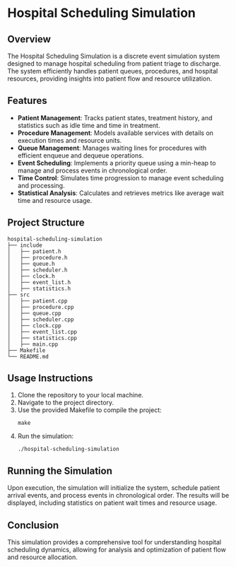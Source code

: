 # Hospital Scheduling Simulation

## Overview
The Hospital Scheduling Simulation is a discrete event simulation system designed to manage hospital scheduling from patient triage to discharge. The system efficiently handles patient queues, procedures, and hospital resources, providing insights into patient flow and resource utilization.

## Features
- **Patient Management**: Tracks patient states, treatment history, and statistics such as idle time and time in treatment.
- **Procedure Management**: Models available services with details on execution times and resource units.
- **Queue Management**: Manages waiting lines for procedures with efficient enqueue and dequeue operations.
- **Event Scheduling**: Implements a priority queue using a min-heap to manage and process events in chronological order.
- **Time Control**: Simulates time progression to manage event scheduling and processing.
- **Statistical Analysis**: Calculates and retrieves metrics like average wait time and resource usage.

## Project Structure
```
hospital-scheduling-simulation
├── include
│   ├── patient.h
│   ├── procedure.h
│   ├── queue.h
│   ├── scheduler.h
│   ├── clock.h
│   ├── event_list.h
│   ├── statistics.h
├── src
│   ├── patient.cpp
│   ├── procedure.cpp
│   ├── queue.cpp
│   ├── scheduler.cpp
│   ├── clock.cpp
│   ├── event_list.cpp
│   ├── statistics.cpp
│   ├── main.cpp
├── Makefile
└── README.md
```

## Usage Instructions
1. Clone the repository to your local machine.
2. Navigate to the project directory.
3. Use the provided Makefile to compile the project:
   ```
   make
   ```
4. Run the simulation:
   ```
   ./hospital-scheduling-simulation
   ```

## Running the Simulation
Upon execution, the simulation will initialize the system, schedule patient arrival events, and process events in chronological order. The results will be displayed, including statistics on patient wait times and resource usage.

## Conclusion
This simulation provides a comprehensive tool for understanding hospital scheduling dynamics, allowing for analysis and optimization of patient flow and resource allocation.